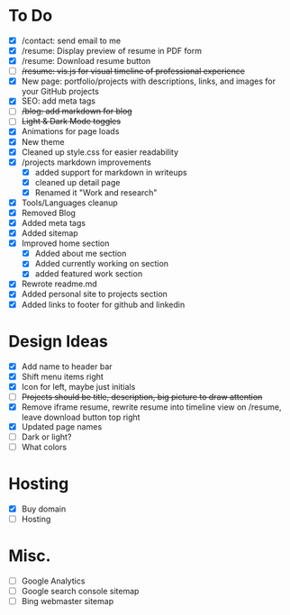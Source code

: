 # To Do
- [x] /contact: send email to me
- [x] /resume: Display preview of resume in PDF form
- [x] /resume: Download resume button
- [ ] ~~/resume: vis.js for visual timeline of professional experience~~
- [x] New page: portfolio/projects with descriptions, links, and images for your GitHub projects
- [x] SEO: add meta tags 
- [ ] ~~/blog: add markdown for blog~~
- [ ] ~~Light & Dark Mode toggles~~
- [x] Animations for page loads
- [x] New theme
- [x] Cleaned up style.css for easier readability
- [x] /projects markdown improvements
  - [x] added support for markdown in writeups
  - [x] cleaned up detail page
  - [x] Renamed it "Work and research"
- [x] Tools/Languages cleanup
- [x] Removed Blog
- [x] Added meta tags
- [x] Added sitemap
- [x] Improved home section
  - [x] Added about me section
  - [x] Added currently working on section
  - [x] added featured work section
- [x] Rewrote readme.md
- [x] Added personal site to projects section
- [x] Added links to footer for github and linkedin
# Design Ideas
- [x] Add name to header bar
- [x] Shift menu items right
- [x] Icon for left, maybe just initials
- [ ] ~~Projects should be title, description, big picture to draw attention~~
- [x] Remove iframe resume, rewrite resume into timeline view on /resume, leave download button top right
- [x] Updated page names
- [ ] Dark or light? 
- [ ] What colors
# Hosting
- [x] Buy domain
- [ ] Hosting
# Misc.
- [ ] Google Analytics
- [ ] Google search console sitemap
- [ ] Bing webmaster sitemap